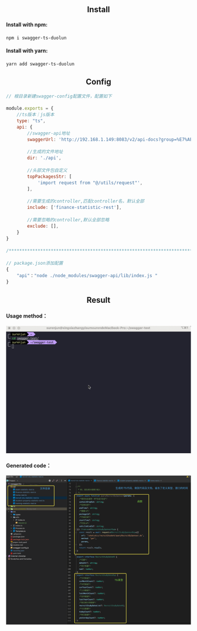 <h2 align = "center">Install</h2>


#### Install with npm:
```
npm i swagger-ts-duolun
```
#### Install with yarn:
```
yarn add swagger-ts-duolun
```

<h2 align = "center">Config</h2>

```javascript
// 根目录新建swagger-config配置文件，配置如下

module.exports = {
    //ts版本｜js版本 
    type: "ts",
    api: {
        //swagger-api地址
        swaggerUrl: 'http://192.168.1.149:8083/v2/api-docs?group=%E7%AE%A1%E7%90%86%E7%89%88app%E6%8E%A5%E5%8F%A3',

        //生成的文件地址
        dir: './api',

        //头部文件包自定义
        topPackagesStr: [
            'import request from "@/utils/request"',
        ],

        //需要生成的controller,匹配controller名，默认全部
        include: ['finance-statistic-rest'],

        //需要忽略的controller,默认全部忽略
        exclude: [],
    }
}

/***********************************************************************************************/

// package.json添加配置
{
    "api"："node ./node_modules/swagger-api/lib/index.js "
}
```
<h2 align = "center">Result</h2>

#### Usage method：
![使用方法](https://github.com/Surenjun/swagger2Ts/blob/duolun/static/kapture.gif)

#### Generated code：
![使用方法](./static/WX20220401-095328@2x.png)



